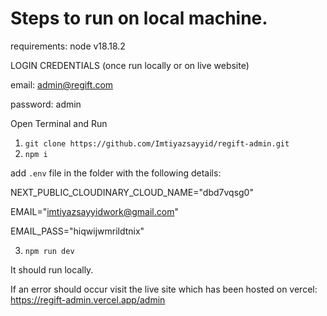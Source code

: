# Steps to run on local machine.

requirements:
node v18.18.2

LOGIN CREDENTIALS (once run locally or on live website)

email: admin@regift.com

password: admin


Open Terminal and Run

1. `git clone https://github.com/Imtiyazsayyid/regift-admin.git`
2. `npm i`


add `.env` file in the folder with the following details:

NEXT_PUBLIC_CLOUDINARY_CLOUD_NAME="dbd7vqsg0"

EMAIL="imtiyazsayyidwork@gmail.com"

EMAIL_PASS="hiqwijwmrildtnix"

3. `npm run dev`

It should run locally.

If an error should occur visit the live site which has been hosted on vercel: https://regift-admin.vercel.app/admin





